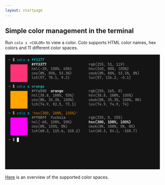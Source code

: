 ```yaml
---
layout: startpage
---
```


## Simple color management in the terminal

Run `colo s <COLOR>` to view a color. Colo supports HTML color names, hex colors and 11 different color spaces.

![example](/assets/main_example.png)

[Here](./color_spaces) is an overview of the supported color spaces.
